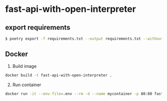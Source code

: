 # fast-api-with-open-interpreter

## export requirements

```bash
$ poetry export -f requirements.txt --output requirements.txt --without-hashes
```

## Docker

1. Build image

```bash
docker build -t fast-api-with-open-interpreter .
```

2. Run container

```bash
docker run -it --env-file=.env --rm -d --name mycontainer -p 80:80 fast-api-with-open-interpreter
```
